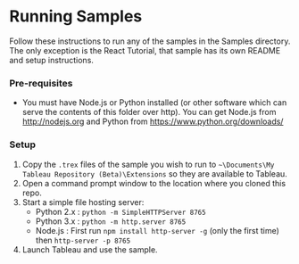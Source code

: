 # Running Samples

Follow these instructions to run any of the samples in the Samples directory.  The only exception is the React Tutorial, that sample has its own README and setup instructions.

### Pre-requisites
* You must have Node.js or Python installed (or other software which can serve the contents of this folder over http). You can get Node.js from http://nodejs.org and Python from https://www.python.org/downloads/

### Setup
1. Copy the `.trex` files of the sample you wish to run to `~\Documents\My Tableau Repository (Beta)\Extensions` so they are available to Tableau.
2. Open a command prompt window to the location where you cloned this repo.
4. Start a simple file hosting server:
	* Python 2.x : `python -m SimpleHTTPServer 8765`
	* Python 3.x : `python -m http.server 8765`
	* Node.js : First run `npm install http-server -g` (only the first time) then `http-server -p 8765`
5. Launch Tableau and use the sample.
